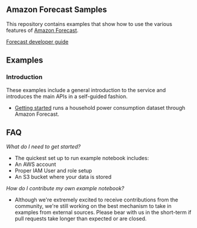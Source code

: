 ## Amazon Forecast Samples

This repository contains examples that show how to use the various features of [Amazon Forecast](https://aws.amazon.com/forecast/). 

[Forecast developer guide](https://docs.aws.amazon.com/forecast/latest/dg/what-is-forecast.html)

## Examples
### Introduction 
These examples include a general introduction to the service and introduces the main APIs in a self-guided fashion.  

* [Getting started](notebooks) runs a household power consumption dataset through Amazon Forecast. 

## FAQ
_What do I need to get started?_  

* The quickest set up to run example notebook includes:  
 * An AWS account
 * Proper IAM User and role setup
 * An S3 bucket where your data is stored

_How do I contribute my own example notebook?_

* Although we're extremely excited to receive contributions from the community, we're still working on the best mechanism to take in examples from external sources. Please bear with us in the short-term if pull requests take longer than expected or are closed.


